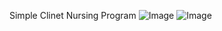 Simple Clinet Nursing Program
![Image](https://github.com/user-attachments/assets/5562d7de-80e8-401e-99a9-caceec9745b9)
![Image](https://github.com/user-attachments/assets/545e5f91-c25e-4abd-bfc8-b449921f3ee6)
